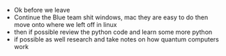 - Ok before we leave 
- Continue the Blue team shit windows, mac they are easy to do then move onto where we left off in linux 
- then if possible review the python code and learn some more python 
- if possible as well research and take notes on how quantum computers work 